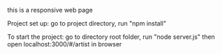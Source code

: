 this is a responsive web page

Project set up:
go to project directory, run "npm install"

To start the project:
go to directory root folder, run "node server.js"
then open localhost:3000/#/artist in browser
